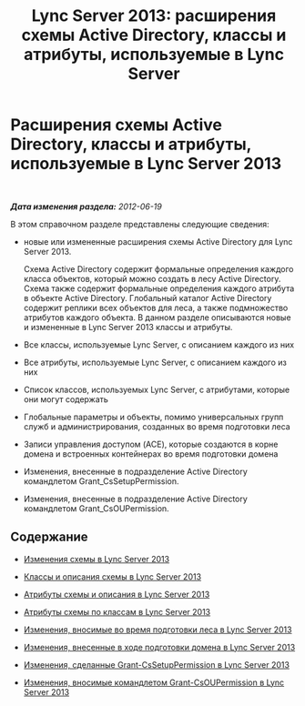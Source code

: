 ﻿---
title: 'Lync Server 2013: расширения схемы Active Directory, классы и атрибуты, используемые в Lync Server'
TOCTitle: Расширения схемы Active Directory, классы и атрибуты, используемые в Lync Server 2013
ms:assetid: 579bfa5a-9443-46dd-9a8e-07d00ba2824d
ms:mtpsurl: https://technet.microsoft.com/ru-ru/library/Gg398379(v=OCS.15)
ms:contentKeyID: 49309831
ms.date: 05/19/2016
mtps_version: v=OCS.15
ms.translationtype: HT
---

# Расширения схемы Active Directory, классы и атрибуты, используемые в Lync Server 2013

 

_**Дата изменения раздела:** 2012-06-19_

В этом справочном разделе представлены следующие сведения:

  - новые или измененные расширения схемы Active Directory для Lync Server 2013.
    
    Схема Active Directory содержит формальные определения каждого класса объектов, который можно создать в лесу Active Directory. Схема также содержит формальные определения каждого атрибута в объекте Active Directory. Глобальный каталог Active Directory содержит реплики всех объектов для леса, а также подмножество атрибутов каждого объекта. В данном разделе описываются новые и измененные в Lync Server 2013 классы и атрибуты.

  - Все классы, используемые Lync Server, с описанием каждого из них

  - Все атрибуты, используемые Lync Server, с описанием каждого из них

  - Список классов, используемых Lync Server, с атрибутами, которые они могут содержать

  - Глобальные параметры и объекты, помимо универсальных групп служб и администрирования, созданных во время подготовки леса

  - Записи управления доступом (ACE), которые создаются в корне домена и встроенных контейнерах во время подготовки домена

  - Изменения, внесенные в подразделение Active Directory командлетом Grant\_CsSetupPermission.

  - Изменения, внесенные в подразделение Active Directory командлетом Grant\_CsOUPermission.

## Содержание

  - [Изменения схемы в Lync Server 2013](lync-server-2013-schema-changes-in-lync-server-2013.md)

  - [Классы и описания схемы в Lync Server 2013](lync-server-2013-schema-classes-and-descriptions.md)

  - [Атрибуты схемы и описания в Lync Server 2013](lync-server-2013-schema-attributes-and-descriptions.md)

  - [Атрибуты схемы по классам в Lync Server 2013](lync-server-2013-schema-attributes-by-class.md)

  - [Изменения, вносимые во время подготовки леса в Lync Server 2013](lync-server-2013-changes-made-by-forest-preparation.md)

  - [Изменения, внесенные в ходе подготовки домена в Lync Server 2013](lync-server-2013-changes-made-by-domain-preparation.md)

  - [Изменения, сделанные Grant-CsSetupPermission в Lync Server 2013](lync-server-2013-changes-made-by-grant-cssetuppermission.md)

  - [Изменения, вносимые командлетом Grant-CsOUPermission в Lync Server 2013](lync-server-2013-changes-made-by-grant-csoupermission.md)

